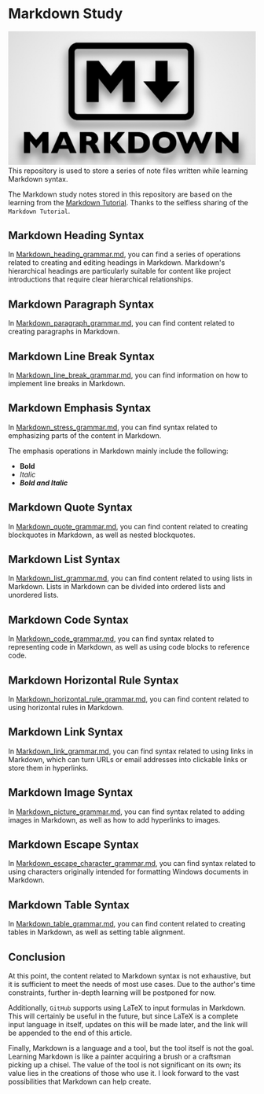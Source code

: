 # Markdown Study
![Markdown](/markdown.png)
This repository is used to store a series of note files written while learning Markdown syntax.

The Markdown study notes stored in this repository are based on the learning from the [Markdown Tutorial](https://markdown.com.cn/). Thanks to the selfless sharing of the `Markdown Tutorial`.

## Markdown Heading Syntax
In [Markdown_heading_grammar.md](https://github.com/Promileee/Markdown_Study/blob/main/Markdown_heading_grammar.md), you can find a series of operations related to creating and editing headings in Markdown. Markdown's hierarchical headings are particularly suitable for content like project introductions that require clear hierarchical relationships.

## Markdown Paragraph Syntax
In [Markdown_paragraph_grammar.md](https://github.com/Promileee/Markdown_Study/blob/main/Markdown_paragraph_grammar.md), you can find content related to creating paragraphs in Markdown.

## Markdown Line Break Syntax
In [Markdown_line_break_grammar.md](https://github.com/Promileee/Markdown_Study/blob/main/Markdown_line_break_grammar.md), you can find information on how to implement line breaks in Markdown.

## Markdown Emphasis Syntax
In [Markdown_stress_grammar.md](https://github.com/Promileee/Markdown_Study/blob/main/Markdown_stress_grammar.md), you can find syntax related to emphasizing parts of the content in Markdown.

The emphasis operations in Markdown mainly include the following:
- **Bold**
- *Italic*
- ***Bold and Italic***

## Markdown Quote Syntax
In [Markdown_quote_grammar.md](https://github.com/Promileee/Markdown_Study/blob/main/Markdown_quote_grammar.md), you can find content related to creating blockquotes in Markdown, as well as nested blockquotes.

## Markdown List Syntax
In [Markdown_list_grammar.md](https://github.com/Promileee/Markdown_Study/blob/main/Markdown_list_grammar.md), you can find content related to using lists in Markdown. Lists in Markdown can be divided into ordered lists and unordered lists.

## Markdown Code Syntax
In [Markdown_code_grammar.md](https://github.com/Promileee/Markdown_Study/blob/main/Markdown_code_grammar.md), you can find syntax related to representing code in Markdown, as well as using code blocks to reference code.

## Markdown Horizontal Rule Syntax
In [Markdown_horizontal_rule_grammar.md](https://github.com/Promileee/Markdown_Study/blob/main/Markdown_horizontal_rule_grammar.md), you can find content related to using horizontal rules in Markdown.

## Markdown Link Syntax
In [Markdown_link_grammar.md](https://github.com/Promileee/Markdown_Study/blob/main/Markdown_link_grammar.md), you can find syntax related to using links in Markdown, which can turn URLs or email addresses into clickable links or store them in hyperlinks.

## Markdown Image Syntax
In [Markdown_picture_grammar.md](https://github.com/Promileee/Markdown_Study/blob/main/Markdown_picture_grammar.md), you can find syntax related to adding images in Markdown, as well as how to add hyperlinks to images.

## Markdown Escape Syntax
In [Markdown_escape_character_grammar.md](https://github.com/Promileee/Markdown_Study/blob/main/Markdown_escape_character_grammar.md), you can find syntax related to using characters originally intended for formatting Windows documents in Markdown.

## Markdown Table Syntax
In [Markdown_table_grammar.md](https://github.com/Promileee/Markdown_Study/blob/main/Markdown_table_grammar.md), you can find content related to creating tables in Markdown, as well as setting table alignment.

## Conclusion
At this point, the content related to Markdown syntax is not exhaustive, but it is sufficient to meet the needs of most use cases. Due to the author's time constraints, further in-depth learning will be postponed for now.

Additionally, `GitHub` supports using LaTeX to input formulas in Markdown. This will certainly be useful in the future, but since LaTeX is a complete input language in itself, updates on this will be made later, and the link will be appended to the end of this article.

Finally, Markdown is a language and a tool, but the tool itself is not the goal. Learning Markdown is like a painter acquiring a brush or a craftsman picking up a chisel. The value of the tool is not significant on its own; its value lies in the creations of those who use it. I look forward to the vast possibilities that Markdown can help create.